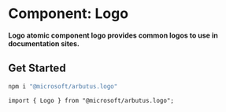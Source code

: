 # Component: Logo

**Logo atomic component logo provides common logos to use in documentation sites.**

## Get Started

```sh
npm i "@microsoft/arbutus.logo"
```

```
import { Logo } from "@microsoft/arbutus.logo";
```
